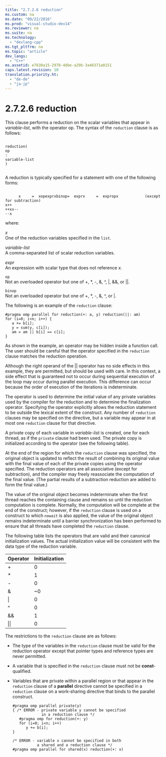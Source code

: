 ```yaml
---
title: "2.7.2.6 reduction"
ms.custom: na
ms.date: "09/22/2016"
ms.prod: "visual-studio-dev14"
ms.reviewer: na
ms.suite: na
ms.technology: 
  - "devlang-cpp"
ms.tgt_pltfrm: na
ms.topic: "article"
dev_langs: 
  - "C++"
ms.assetid: e7630a15-2978-4dbe-a29b-3a46371a0151
caps.latest.revision: 10
translation.priority.ht: 
  - "de-de"
  - "ja-jp"
---
```

# 2.7.2.6 reduction
This clause performs a reduction on the scalar variables that appear in *variable-list*, with the operator op. The syntax of the `reduction` clause is as follows:  
  
```  
  
reduction(  
op  
:  
variable-list  
)  
  
```  
  
 A reduction is typically specified for a statement with one of the following forms:  
  
```  
  
      x     =  xopexprxbinop=  exprx     =  expropx            (except for subtraction)  
x++  
++xx--  
--x  
```  
  
 where:  
  
 *x*  
 One of the reduction variables specified in the `list`.  
  
 *variable-list*  
 A comma-separated list of scalar reduction variables.  
  
 *expr*  
 An expression with scalar type that does not reference *x*.  
  
 `op`  
 Not an overloaded operator but one of +, *, -, &, ^, &#124;, &&, or &#124;&#124;.  
  
 `binop`  
 Not an overloaded operator but one of +, *, -, &, ^, or &#124;.  
  
 The following is an example of the `reduction` clause:  
  
```  
#pragma omp parallel for reduction(+: a, y) reduction(||: am)  
for (i=0; i<n; i++) {  
   a += b[i];  
   y = sum(y, c[i]);  
   am = am || b[i] == c[i];  
}  
```  
  
 As shown in the example, an operator may be hidden inside a function call. The user should be careful that the operator specified in the `reduction` clause matches the reduction operation.  
  
 Although the right operand of the &#124;&#124; operator has no side effects in this example, they are permitted, but should be used with care. In this context, a side effect that is guaranteed not to occur during sequential execution of the loop may occur during parallel execution. This difference can occur because the order of execution of the iterations is indeterminate.  
  
 The operator is used to determine the initial value of any private variables used by the compiler for the reduction and to determine the finalization operator. Specifying the operator explicitly allows the reduction statement to be outside the lexical extent of the construct. Any number of `reduction` clauses may be specified on the directive, but a variable may appear in at most one `reduction` clause for that directive.  
  
 A private copy of each variable in *variable-list* is created, one for each thread, as if the `private` clause had been used. The private copy is initialized according to the operator (see the following table).  
  
 At the end of the region for which the `reduction` clause was specified, the original object is updated to reflect the result of combining its original value with the final value of each of the private copies using the operator specified. The reduction operators are all associative (except for subtraction), and the compiler may freely reassociate the computation of the final value. (The partial results of a subtraction reduction are added to form the final value.)  
  
 The value of the original object becomes indeterminate when the first thread reaches the containing clause and remains so until the reduction computation is complete.  Normally, the computation will be complete at the end of the construct; however, if the `reduction` clause is used on a construct to which `nowait` is also applied, the value of the original object remains indeterminate until a barrier synchronization has been performed to ensure that all threads have completed the `reduction` clause.  
  
 The following table lists the operators that are valid and their canonical initialization values. The actual initialization value will be consistent with the data type of the reduction variable.  
  
|Operator|Initialization|  
|--------------|--------------------|  
|+|0|  
|*|1|  
|-|0|  
|&|~0|  
|&#124;|0|  
|^|0|  
|&&|1|  
|&#124;&#124;|0|  
  
 The restrictions to the `reduction` clause are as follows:  
  
-   The type of the variables in the `reduction` clause must be valid for the reduction operator except that pointer types and reference types are never permitted.  
  
-   A variable that is specified in the `reduction` clause must not be **const**-qualified.  
  
-   Variables that are private within a parallel region or that appear in the `reduction` clause of a **parallel** directive cannot be specified in a `reduction` clause on a work-sharing directive that binds to the parallel construct.  
  
    ```  
    #pragma omp parallel private(y)  
    { /* ERROR - private variable y cannot be specified  
                 in a reduction clause */  
       #pragma omp for reduction(+: y)  
       for (i=0; i<n; i++)  
          y += b[i];  
    }  
  
    /* ERROR - variable x cannot be specified in both  
               a shared and a reduction clause */  
    #pragma omp parallel for shared(x) reduction(+: x)  
    ```